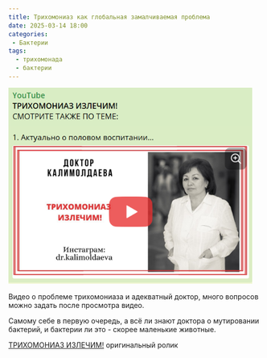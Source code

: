 ```yaml
---
title: Трихомониаз как глобальная замалчиваемая проблема
date: 2025-03-14 18:00
categories: 
 - Бактерии
tags:
  - трихомонада
  - бактерии
---
```




<img src="Трихомониаз-как-глобальная-замалчиваемая-проблема/image-20250314175630246.png" alt="image-20250314175630246" style="zoom: 80%;" />



Видео о проблеме трихомониаза и адекватный доктор, много вопросов можно задать после просмотра видео. 

<!-- more -->

Самому себе в первую очередь, а всё ли знают доктора о мутировании бактерий, и бактерии ли это - скорее маленькие животные.

[ТРИХОМОНИАЗ ИЗЛЕЧИМ!](https://www.youtube.com/watch?v=Qx0JChYOamU) оригинальный ролик

